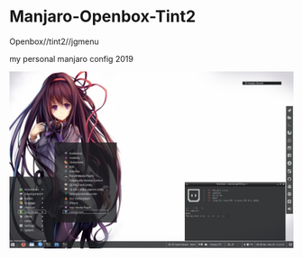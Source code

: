 # Manjaro-Openbox-Tint2

Openbox//tint2//jgmenu

my personal manjaro config 2019

![alt text](https://github.com/deniraa978/Manjaro-Openbox-Tint2/blob/master/preview.png)

